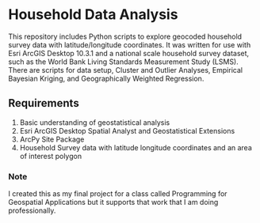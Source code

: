 # Household Data Analysis
This repository includes Python scripts to explore geocoded household survey data with latitude/longitude coordinates. It was written for use with Esri ArcGIS Desktop 10.3.1 and a national scale household survey dataset, such as the World Bank Living Standards Measurement Study (LSMS). There are scripts for data setup, Cluster and Outlier Analyses, Empirical Bayesian Kriging, and Geographically Weighted Regression.

## Requirements
1) Basic understanding of geostatistical analysis
2) Esri ArcGIS Desktop Spatial Analyst and Geostatistical Extensions
3) ArcPy Site Package
4) Household Survey data with latitude longitude coordinates and an area of interest polygon

### Note
I created this as my final project for a class called Programming for Geospatial Applications but it supports that work that I am doing professionally.

